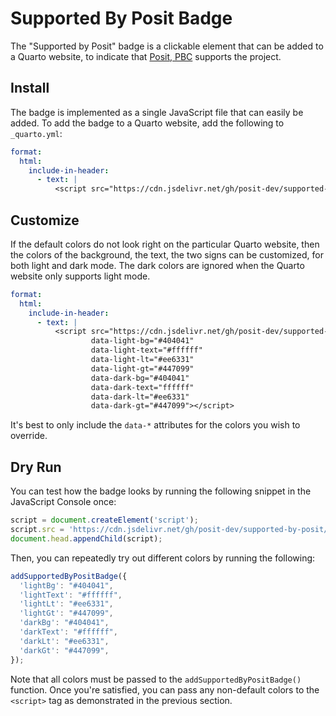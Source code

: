 # Supported By Posit Badge

The "Supported by Posit" badge is a clickable element that can be added to a Quarto website, to indicate that [Posit, PBC](https://posit.co) supports the project.

## Install

The badge is implemented as a single JavaScript file that can easily be added.
To add the badge to a Quarto website, add the following to `_quarto.yml`:

```yaml
format:
  html:
    include-in-header:
      - text: |
          <script src="https://cdn.jsdelivr.net/gh/posit-dev/supported-by-posit/js/badge.min.js"></script>
```

## Customize

If the default colors do not look right on the particular Quarto website, then the colors of the background, the text, the two signs can be customized, for both light and dark mode.
The dark colors are ignored when the Quarto website only supports light mode.

```yaml
format:
  html:
    include-in-header:
      - text: |
          <script src="https://cdn.jsdelivr.net/gh/posit-dev/supported-by-posit/js/badge.min.js"
                  data-light-bg="#404041"
                  data-light-text="#ffffff"
                  data-light-lt="#ee6331"
                  data-light-gt="#447099"
                  data-dark-bg="#404041"
                  data-dark-text="ffffff"
                  data-dark-lt="#ee6331"
                  data-dark-gt="#447099"></script>
```

It's best to only include the `data-*` attributes for the colors you wish to override.


## Dry Run

You can test how the badge looks by running the following snippet in the JavaScript Console once:

```javascript
script = document.createElement('script');
script.src = 'https://cdn.jsdelivr.net/gh/posit-dev/supported-by-posit/js/badge.min.js';
document.head.appendChild(script);
```

Then, you can repeatedly try out different colors by running the following:

```javascript
addSupportedByPositBadge({
  'lightBg': "#404041",
  'lightText': "#ffffff",
  'lightLt': "#ee6331",
  'lightGt': "#447099",
  'darkBg': "#404041",
  'darkText': "#ffffff",
  'darkLt': "#ee6331",
  'darkGt': "#447099",
});
```

Note that all colors must be passed to the `addSupportedByPositBadge()` function.
Once you're satisfied, you can pass any non-default colors to the `<script>` tag as demonstrated in the previous section.
